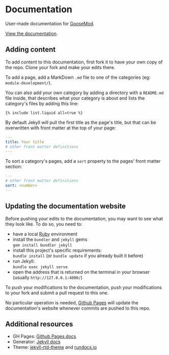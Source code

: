 # Documentation

User-made documentation for [GooseMod](https://goosemod.com).

[View the documentation](https://keanugoosemod.github.io/Documentation).

## Adding content

To add content to this documentation, first fork it to have your own copy of
the repo. Clone your fork and make your edits there.

To add a page, add a MarkDown `.md` file to one of the categories
(eg: `module-development/`).

You can also add your own category by adding a directory with a `README.md`
file inside, that describes what your category is about and lists the
category's files by adding this line:
```
{% include list.liquid all=true %}
```

By default Jekyll will pull the first title as the page's title, but that can
be overwritten with front matter at the top of your page:
```yaml
---
title: Your title
# other front matter definitions
---
```

To sort a category's pages, add a `sort` property to the pages' front matter
section:
```yaml
---
# other front matter definitions
sort: <number>
---
```

## Updating the documentation website

Before pushing your edits to the documentation, you may want to see what they
look like. To do so, you need to:
- have a local [Ruby](https://www.ruby-lang.org) environment
- install the `bundler` and `jekyll` gems  
  `gem install bundler jekyll`
- install this project's specific requirements:  
  `bundle install` (or `bundle update` if you already built it before)
- run Jekyll:  
  `bundle exec jekyll serve`
- open the address that is returned on the terminal in your browser
  (usually `http://127.0.0.1:4000/`)

To push your modifications to the documentation, push your modifications to
your fork and submit a pull request to this one.

No particular operation is needed, [Github Pages](https://pages.github.com)
will update the documentation's website whenever commits are pushed to this
repo.

## Additional resources

- GH Pages: [Github Pages docs](https://docs.github.com/en/github/working-with-github-pages/setting-up-a-github-pages-site-with-jekyll)
- Generator: [Jekyll docs](https://jekyllrb.com/docs/)
- Theme: [jekyll-rtd-theme](https://jekyll-rtd-theme.rundocs.io/) and
  [rundocs.io](https://rundocs.io/)